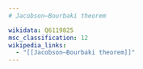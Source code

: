 ```yaml
---
# Jacobson–Bourbaki theorem

wikidata: Q6119825
msc_classification: 12
wikipedia_links:
  - "[[Jacobson–Bourbaki theorem]]"
---
```

